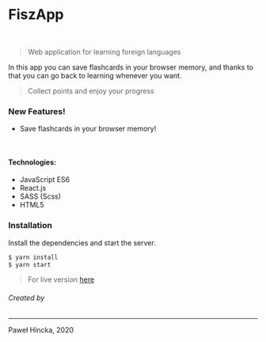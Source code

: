 # FiszApp
<br/>

> Web application for learning foreign languages

In this app you can save flashcards in your browser memory, 
and thanks to that you can go back to learning whenever you want.

> Collect points and enjoy your progress

### New Features!
  - Save flashcards in your browser memory!
  
<br>

#### Technologies:
  - JavaScript ES6
  - React.js
  - SASS (Scss)
  - HTML5


### Installation

Install the dependencies and start the server.

```sh
$ yarn install
$ yarn start
```
> For live version <a target="_blank" href="https://fiszapp.netlify.com/">here</a>

###### Created by
----
Paweł Hincka, 2020

